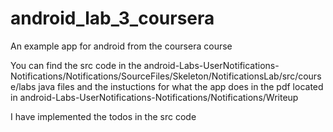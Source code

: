 # android_lab_3_coursera
An example app for android from the coursera course

You can find the src code in the android-Labs-UserNotifications-Notifications/Notifications/SourceFiles/Skeleton/NotificationsLab/src/course/labs java files and the instuctions for what the app does in the pdf located in android-Labs-UserNotifications-Notifications/Notifications/Writeup

I have implemented the todos in the src code

